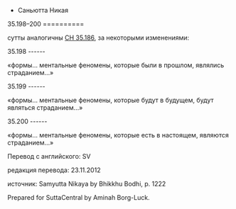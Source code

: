 









* Саньютта Никая


35\.198–200
\=\=\=\=\=\=\=\=\=\=



сутты аналогичны [СН 35\.186](/sn35\.186/ru/sv), за некоторыми изменениями:



35\.198
\-\-\-\-\-\-


«формы… ментальные феномены, которые были в прошлом, являлись страданием…»




35\.199
\-\-\-\-\-\-


«формы… ментальные феномены, которые будут в будущем, будут являться страданием…»




35\.200
\-\-\-\-\-\-


«формы… ментальные феномены, которые есть в настоящем, являются страданием…»




Перевод с английского: SV


редакция перевода: 23\.11\.2012


источник: Samyutta Nikaya by Bhikkhu Bodhi, p\. 1222


Prepared for SuttaCentral by Aminah Borg\-Luck\.






